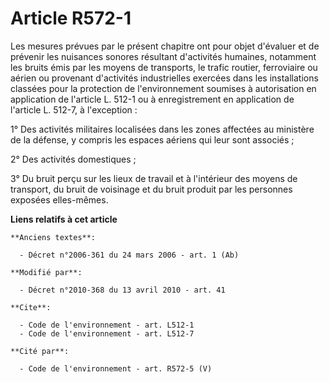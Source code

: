 # Article R572-1

Les mesures prévues par le présent chapitre ont pour objet d'évaluer et de prévenir les nuisances sonores résultant
d'activités humaines, notamment les bruits émis par les moyens de transports, le trafic routier, ferroviaire ou aérien ou
provenant d'activités industrielles exercées dans les installations classées pour la protection de l'environnement soumises à
autorisation en application de l'article L. 512-1 ou à enregistrement en application de l'article L. 512-7, à l'exception : 

1° Des activités militaires localisées dans les zones affectées au ministère de la défense, y compris les espaces aériens qui
leur sont associés ; 

2° Des activités domestiques ; 

3° Du bruit perçu sur les lieux de travail et à l'intérieur des moyens de transport, du bruit de voisinage et du bruit
produit par les personnes exposées elles-mêmes.

**Liens relatifs à cet article**

	**Anciens textes**:

	  - Décret n°2006-361 du 24 mars 2006 - art. 1 (Ab)

	**Modifié par**:

	  - Décret n°2010-368 du 13 avril 2010 - art. 41

	**Cite**:

	  - Code de l'environnement - art. L512-1
	  - Code de l'environnement - art. L512-7

	**Cité par**:

	  - Code de l'environnement - art. R572-5 (V)
